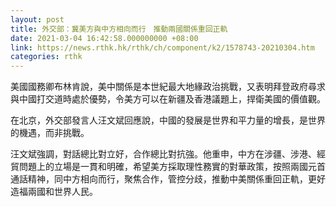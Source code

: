 ```yaml
---
layout: post
title: 外交部：冀美方與中方相向而行　推動兩國關係重回正軌
date: 2021-03-04 16:42:58.000000000 +08:00
link: https://news.rthk.hk/rthk/ch/component/k2/1578743-20210304.htm
categories: rthk
---
```


美國國務卿布林肯說，美中關係是本世紀最大地緣政治挑戰，又表明拜登政府尋求與中國打交道時處於優勢，令美方可以在新疆及香港議題上，捍衛美國的價值觀。

在北京，外交部發言人汪文斌回應說，中國的發展是世界和平力量的增長，是世界的機遇，而非挑戰。

汪文斌強調，對話總比對立好，合作總比對抗強。他重申，中方在涉疆、涉港、經貿問題上的立場是一貫和明確，希望美方採取理性務實的對華政策，按照兩國元首通話精神，同中方相向而行，聚焦合作，管控分歧，推動中美關係重回正軌，更好造福兩國和世界人民。

